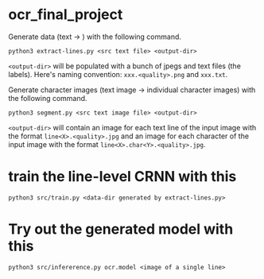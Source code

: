 # ocr_final_project

Generate data (text -> <image of lines>) with the following command.
```
python3 extract-lines.py <src text file> <output-dir>
```
`<output-dir>` will be populated with a bunch of jpegs and text files (the labels).
Here's naming convention: `xxx.<quality>.png` and `xxx.txt`.

Generate character images (text image -> individual character images) with the following command.
```
python3 segment.py <src text image file> <output-dir>
```
`<output-dir>` will contain an image for each text line of the input image with the format `line<X>.<quality>.jpg`
	and an image for each character of the input image with the format `line<X>.char<Y>.<quality>.jpg`.

# train the line-level CRNN with this
```
python3 src/train.py <data-dir generated by extract-lines.py>
```

# Try out the generated model with this
```
python3 src/infererence.py ocr.model <image of a single line>
```
